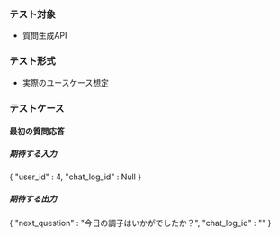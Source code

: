 ### テスト対象
- 質問生成API

### テスト形式
- 実際のユースケース想定

### テストケース
#### 最初の質問応答
##### 期待する入力
{
    "user_id" : 4,
    "chat_log_id" : Null
}

##### 期待する出力
{
    "next_question" : "今日の調子はいかがでしたか？",
    "chat_log_id" : ""
}
